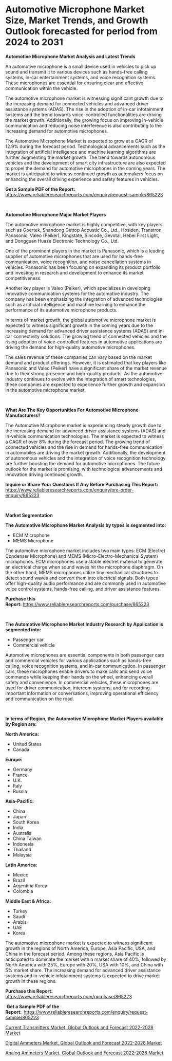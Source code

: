 <p><h1>Automotive Microphone Market Size, Market Trends, and Growth Outlook forecasted for period from 2024 to 2031</h1></p><p><strong>Automotive Microphone Market Analysis and Latest Trends</strong></p>
<p><p>An automotive microphone is a small device used in vehicles to pick up sound and transmit it to various devices such as hands-free calling systems, in-car entertainment systems, and voice recognition systems. These microphones are essential for ensuring clear and effective communication within the vehicle.</p><p>The automotive microphone market is witnessing significant growth due to the increasing demand for connected vehicles and advanced driver assistance systems (ADAS). The rise in the adoption of in-car infotainment systems and the trend towards voice-controlled functionalities are driving the market growth. Additionally, the growing focus on improving in-vehicle communication and reducing noise interference is also contributing to the increasing demand for automotive microphones.</p><p>The Automotive Microphone Market is expected to grow at a CAGR of 12.9% during the forecast period. Technological advancements such as the integration of artificial intelligence and machine learning algorithms are further augmenting the market growth. The trend towards autonomous vehicles and the development of smart city infrastructure are also expected to propel the demand for automotive microphones in the coming years. The market is anticipated to witness continued growth as automakers focus on enhancing the overall driving experience and safety features in vehicles.</p></p>
<p><strong>Get a Sample PDF of the Report:&nbsp;</strong> <a href="https://www.reliableresearchreports.com/enquiry/request-sample/865223">https://www.reliableresearchreports.com/enquiry/request-sample/865223</a></p>
<p>&nbsp;</p>
<p><strong>Automotive Microphone Major Market Players</strong></p>
<p><p>The automotive microphone market is highly competitive, with key players such as Goertek, Shandong Gettop Acoustic Co., Ltd., Hosiden, Transtron, Panasonic, Valeo (Peiker), Kingstate, Sincode, Gevotai, Hebei First Light, and Dongguan Huaze Electronic Technology Co., Ltd.</p><p>One of the prominent players in the market is Panasonic, which is a leading supplier of automotive microphones that are used for hands-free communication, voice recognition, and noise cancellation systems in vehicles. Panasonic has been focusing on expanding its product portfolio and investing in research and development to enhance its market competitiveness.</p><p>Another key player is Valeo (Peiker), which specializes in developing innovative communication systems for the automotive industry. The company has been emphasizing the integration of advanced technologies such as artificial intelligence and machine learning to enhance the performance of its automotive microphone products.</p><p>In terms of market growth, the global automotive microphone market is expected to witness significant growth in the coming years due to the increasing demand for advanced driver assistance systems (ADAS) and in-car connectivity solutions. The growing trend of connected vehicles and the rising adoption of voice-controlled features in automotive applications are driving the demand for high-quality automotive microphones.</p><p>The sales revenue of these companies can vary based on the market demand and product offerings. However, it is estimated that key players like Panasonic and Valeo (Peiker) have a significant share of the market revenue due to their strong presence and high-quality products. As the automotive industry continues to evolve with the integration of smart technologies, these companies are expected to experience further growth and expansion in the automotive microphone market.</p></p>
<p>&nbsp;</p>
<p><strong>What Are The Key Opportunities For Automotive Microphone Manufacturers?</strong></p>
<p><p>The Automotive Microphone market is experiencing steady growth due to the increasing demand for advanced driver assistance systems (ADAS) and in-vehicle communication technologies. The market is expected to witness a CAGR of over 8% during the forecast period. The growing trend of connected vehicles and the rise in demand for hands-free communication in automobiles are driving the market growth. Additionally, the development of autonomous vehicles and the integration of voice recognition technology are further boosting the demand for automotive microphones. The future outlook for the market is promising, with technological advancements and innovation driving continued growth.</p></p>
<p><strong>Inquire or Share Your Questions If Any Before Purchasing This Report:</strong> <a href="https://www.reliableresearchreports.com/enquiry/pre-order-enquiry/865223">https://www.reliableresearchreports.com/enquiry/pre-order-enquiry/865223</a></p>
<p>&nbsp;</p>
<p><strong>Market Segmentation</strong></p>
<p><strong>The Automotive Microphone Market Analysis by types is segmented into:</strong></p>
<p><ul><li>ECM Microphone</li><li>MEMS Microphone</li></ul></p>
<p><p>The automotive microphone market includes two main types: ECM (Electret Condenser Microphone) and MEMS (Micro-Electro-Mechanical System) microphones. ECM microphones use a stable electret material to generate an electrical charge when sound waves hit the microphone diaphragm. On the other hand, MEMS microphones utilize tiny mechanical structures to detect sound waves and convert them into electrical signals. Both types offer high-quality audio performance and are commonly used in automotive voice control systems, hands-free calling, and driver assistance features.</p></p>
<p><strong>Purchase this Report:&nbsp;</strong><a href="https://www.reliableresearchreports.com/purchase/865223">https://www.reliableresearchreports.com/purchase/865223</a></p>
<p>&nbsp;</p>
<p><strong>The Automotive Microphone Market Industry Research by Application is segmented into:</strong></p>
<p><ul><li>Passenger car</li><li>Commercial vehicle</li></ul></p>
<p><p>Automotive microphones are essential components in both passenger cars and commercial vehicles for various applications such as hands-free calling, voice recognition systems, and in-car communication. In passenger cars, these microphones enable drivers to make calls and send voice commands while keeping their hands on the wheel, enhancing overall safety and convenience. In commercial vehicles, these microphones are used for driver communication, intercom systems, and for recording important information or conversations, improving operational efficiency and communication on the road.</p></p>
<p>&nbsp;</p>
<p><strong>In terms of Region, the Automotive Microphone Market Players available by Region are:</strong></p>
<p>
    <p> <strong> North America: </strong>
        <ul>
            <li>United States</li>
            <li>Canada</li>
        </ul>
        </p> 
    <p> <strong> Europe: </strong>
        <ul>
            <li>Germany</li>
            <li>France</li>
            <li>U.K.</li>
            <li>Italy</li>
            <li>Russia</li>
        </ul>
        </p> 
    <p> <strong> Asia-Pacific: </strong>
        <ul>
            <li>China</li>
            <li>Japan</li>
            <li>South Korea</li>
            <li>India</li>
            <li>Australia</li>
            <li>China Taiwan</li>
            <li>Indonesia</li>
            <li>Thailand</li>
            <li>Malaysia</li>
        </ul>
        </p> 
    <p> <strong> Latin America: </strong>
        <ul>
            <li>Mexico</li>
            <li>Brazil</li>
            <li>Argentina Korea</li>
            <li>Colombia</li>
        </ul>
        </p> 
    <p> <strong> Middle East & Africa: </strong>
        <ul>
            <li>Turkey</li>
            <li>Saudi</li>
            <li>Arabia</li>
            <li>UAE</li>
            <li>Korea</li>
        </ul>
    </p>
    </p>
<p><p>The automotive microphone market is expected to witness significant growth in the regions of North America, Europe, Asia Pacific, USA, and China in the forecast period. Among these regions, Asia Pacific is anticipated to dominate the market with a market share of 40%, followed by North America with 25%, Europe with 20%, USA with 10%, and China with 5% market share. The increasing demand for advanced driver assistance systems and in-vehicle infotainment systems is expected to drive market growth in these regions.</p></p>
<p><strong>Purchase this Report: </strong><a href="https://www.reliableresearchreports.com/purchase/865223">https://www.reliableresearchreports.com/purchase/865223</a></p>
<p>&nbsp;<strong>Get a Sample PDF of the Report:&nbsp;&nbsp;</strong><a href="https://www.reliableresearchreports.com/enquiry/request-sample/865223">https://www.reliableresearchreports.com/enquiry/request-sample/865223</a></p>
<p><strong></strong></p>
<p><p><a href="https://view.publitas.com/reportprime-1/current-transmitters-market-global-outlook-and-forecast-2022-2028-market-share-market-new-trends-analysis-report-by-type-by-application-by-end-use-by-region-and-segment-forecasts-2023-2030/">Current Transmitters Market, Global Outlook and Forecast 2022-2028 Market</a></p><p><a href="https://view.publitas.com/reportprime-1/decoding-the-digital-ammeters-market-global-outlook-and-forecast-2022-2028-market-a-deep-dive-into-the-latest-market-trends-market-segmentation-and-competitive-analysis/">Digital Ammeters Market, Global Outlook and Forecast 2022-2028 Market</a></p><p><a href="https://view.publitas.com/reportprime-1/analog-ammeters-market-global-outlook-and-forecast-2022-2028-market-with-the-goal-of-estimating-the-market-size-and-future-growth-potential-of-various-market-segments-based-on-component-applications-end-user-and-region/">Analog Ammeters Market, Global Outlook and Forecast 2022-2028 Market</a></p></p>